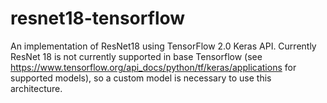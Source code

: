 # resnet18-tensorflow
An implementation of ResNet18 using TensorFlow 2.0 Keras API. Currently ResNet 18 is not currently supported in base Tensorflow (see https://www.tensorflow.org/api_docs/python/tf/keras/applications for supported models), so a custom model is necessary to use this architecture.
